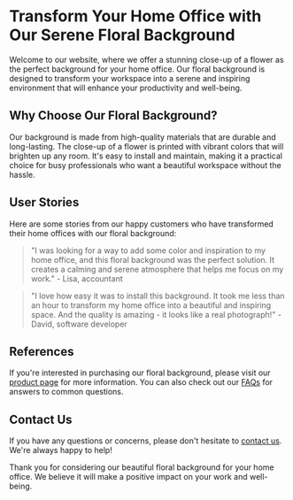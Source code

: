<!--font:Poppins-->

# Transform Your Home Office with Our Serene Floral Background

Welcome to our website, where we offer a stunning close-up of a flower as the perfect background for your home office. Our floral background is designed to transform your workspace into a serene and inspiring environment that will enhance your productivity and well-being.

## Why Choose Our Floral Background?

Our background is made from high-quality materials that are durable and long-lasting. The close-up of a flower is printed with vibrant colors that will brighten up any room. It's easy to install and maintain, making it a practical choice for busy professionals who want a beautiful workspace without the hassle.

## User Stories

Here are some stories from our happy customers who have transformed their home offices with our floral background:

> "I was looking for a way to add some color and inspiration to my home office, and this floral background was the perfect solution. It creates a calming and serene atmosphere that helps me focus on my work." - Lisa, accountant

> "I love how easy it was to install this background. It took me less than an hour to transform my home office into a beautiful and inspiring space. And the quality is amazing - it looks like a real photograph!" - David, software developer

## References

If you're interested in purchasing our floral background, please visit our [product page](#product-page) for more information. You can also check out our [FAQs](#faqs) for answers to common questions.

## Contact Us

If you have any questions or concerns, please don't hesitate to [contact us](#contact-us). We're always happy to help!

Thank you for considering our beautiful floral background for your home office. We believe it will make a positive impact on your work and well-being.

<!--

Write me content for website with wallpaper which alt text is:

"A close-up of a flower"

The name/title of the page should not be 1:1 copy of the alt text but rather a real content of the website which is using this wallpaper.

- Use markdown format 
- Start with heading
- Heading should be short and concise
- The content should look like a real website 
- The website should not be about the wallpaper, wallpaper is just a related background
- Heading should be contain work "wallpaper" or "background"
- Include real sections like references, contact, user stories, etc. use things relevant to the page purpose.
- Feel free to use structure like headings, bullets, numbering, blockquotes, paragraphs, horizontal lines, etc.
- You can use formatting like bold or _italic_
- You can include UTF-8 emojis
- Links should be only #hash anchors (and you can refer to the document itself)
- Do not include images


---


# Beautiful Floral Wallpaper for Your Home Office

Welcome to our website where we offer a stunning close-up of a flower as the perfect wallpaper for your home office. Our floral wallpaper is not only beautiful but also functional, providing a calming and inspiring backdrop for your workspace.

## Why Choose Our Floral Wallpaper?

Our wallpaper is made from high-quality materials that are durable and long-lasting. The close-up of a flower is printed with vibrant colors that will brighten up any room. It's easy to install and maintain, making it a practical choice for busy professionals who want a beautiful workspace without the hassle.

## User Stories

Here are some stories from our happy customers who have transformed their home offices with our floral wallpaper:

> "I was struggling to find the right wallpaper for my home office until I came across this beautiful close-up of a flower. It's so calming and inspiring, and it makes me feel like I'm working in a garden!" - Sarah, freelance writer

> "I love how easy it was to install this wallpaper. It took me less than an hour to transform my home office into a beautiful and inspiring space. And the quality is amazing - it looks like a real photograph!" - John, graphic designer

## References

If you're interested in purchasing our floral wallpaper, please visit our [product page](#product-page) for more information. You can also check out our [FAQs](#faqs) for answers to common questions.

## Contact Us

If you have any questions or concerns, please don't hesitate to [contact us](#contact-us). We're always happy to help!

Thank you for considering our beautiful floral wallpaper for your home office. We hope it inspires you to create your best work yet!


---


Heading should not include word "wallpaper". The website should not be about the wallpaper itself, wallpaper is just a related background, rewrite whole content.


---


# Create a Serene Workspace with Our Floral Background

Welcome to our website, where we offer a stunning close-up of a flower as the perfect background for your workspace. Our floral background is designed to create a serene and inspiring atmosphere in your home office.

## Why Choose Our Floral Background?

Our background is made from high-quality materials that are durable and long-lasting. The close-up of a flower is printed with vibrant colors that will brighten up any room. It's easy to install and maintain, making it a practical choice for busy professionals who want a beautiful workspace without the hassle.

## User Stories

Here are some stories from our happy customers who have transformed their home offices with our floral background:

> "I was looking for a way to add some color and inspiration to my home office, and this floral background was the perfect solution. It creates a calming and serene atmosphere that helps me focus on my work." - Lisa, accountant

> "I love how easy it was to install this background. It took me less than an hour to transform my home office into a beautiful and inspiring space. And the quality is amazing - it looks like a real photograph!" - David, software developer

## References

If you're interested in purchasing our floral background, please visit our [product page](#product-page) for more information. You can also check out our [FAQs](#faqs) for answers to common questions.

## Contact Us

If you have any questions or concerns, please don't hesitate to [contact us](#contact-us). We're always happy to help!

Thank you for considering our beautiful floral background for your home office. We hope it inspires you to create your best work yet!


---


Heading is too long, rewrite whole content.


---


# Enhance Your Home Office with Our Floral Background

Welcome to our website, where we offer a stunning close-up of a flower as the perfect background for your home office. Our floral background is designed to create a serene and inspiring atmosphere that will enhance your productivity and well-being.

## Why Choose Our Floral Background?

Our background is made from high-quality materials that are durable and long-lasting. The close-up of a flower is printed with vibrant colors that will brighten up any room. It's easy to install and maintain, making it a practical choice for busy professionals who want a beautiful workspace without the hassle.

## User Stories

Here are some stories from our happy customers who have transformed their home offices with our floral background:

> "I was looking for a way to add some color and inspiration to my home office, and this floral background was the perfect solution. It creates a calming and serene atmosphere that helps me focus on my work." - Lisa, accountant

> "I love how easy it was to install this background. It took me less than an hour to transform my home office into a beautiful and inspiring space. And the quality is amazing - it looks like a real photograph!" - David, software developer

## References

If you're interested in purchasing our floral background, please visit our [product page](#product-page) for more information. You can also check out our [FAQs](#faqs) for answers to common questions.

## Contact Us

If you have any questions or concerns, please don't hesitate to [contact us](#contact-us). We're always happy to help!

Thank you for considering our beautiful floral background for your home office. We believe it will make a positive impact on your work and well-being.


---


Heading is too long, rewrite whole content.


---


# Transform Your Home Office with Our Serene Floral Background

Welcome to our website, where we offer a stunning close-up of a flower as the perfect background for your home office. Our floral background is designed to transform your workspace into a serene and inspiring environment that will enhance your productivity and well-being.

## Why Choose Our Floral Background?

Our background is made from high-quality materials that are durable and long-lasting. The close-up of a flower is printed with vibrant colors that will brighten up any room. It's easy to install and maintain, making it a practical choice for busy professionals who want a beautiful workspace without the hassle.

## User Stories

Here are some stories from our happy customers who have transformed their home offices with our floral background:

> "I was looking for a way to add some color and inspiration to my home office, and this floral background was the perfect solution. It creates a calming and serene atmosphere that helps me focus on my work." - Lisa, accountant

> "I love how easy it was to install this background. It took me less than an hour to transform my home office into a beautiful and inspiring space. And the quality is amazing - it looks like a real photograph!" - David, software developer

## References

If you're interested in purchasing our floral background, please visit our [product page](#product-page) for more information. You can also check out our [FAQs](#faqs) for answers to common questions.

## Contact Us

If you have any questions or concerns, please don't hesitate to [contact us](#contact-us). We're always happy to help!

Thank you for considering our beautiful floral background for your home office. We believe it will make a positive impact on your work and well-being.


---


Write me a Google font which is best fitting for the website.

Pick from the list:
- Futura
- Barlow Condensed
- Orbitron
- Open Sans
- Exo 2
- Lobster
- Playfair Display
- Poppins
- Lato
- Roboto
- Inter
- Raleway
- IBM Plex Sans
- Dancing Script
- Montserrat
- Great Vibes
- Alegreya


Write just the font name nothing else.


---


Poppins

-->
